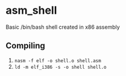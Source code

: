 # asm_shell
Basic /bin/bash shell created in x86 assembly

## Compiling

1. `nasm -f elf -o shell.o shell.asm`
2. `ld -m elf_i386 -s -o shell shell.o`
